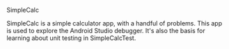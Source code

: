 SimpleCalc 


SimpleCalc is a simple calculator app, with a handful of problems. This
app is used to explore the Android Studio debugger. It's also the basis
for learning about unit testing in SimpleCalcTest.


